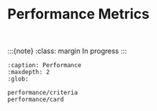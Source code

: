 <br>

# Performance Metrics

<br>

:::{note}
:class: margin
In progress
:::

```{toctree}
:caption: Performance
:maxdepth: 2
:glob:

performance/criteria
performance/card
```

<br>
<br>

<br>
<br>

<br>
<br>

<br>
<br>
